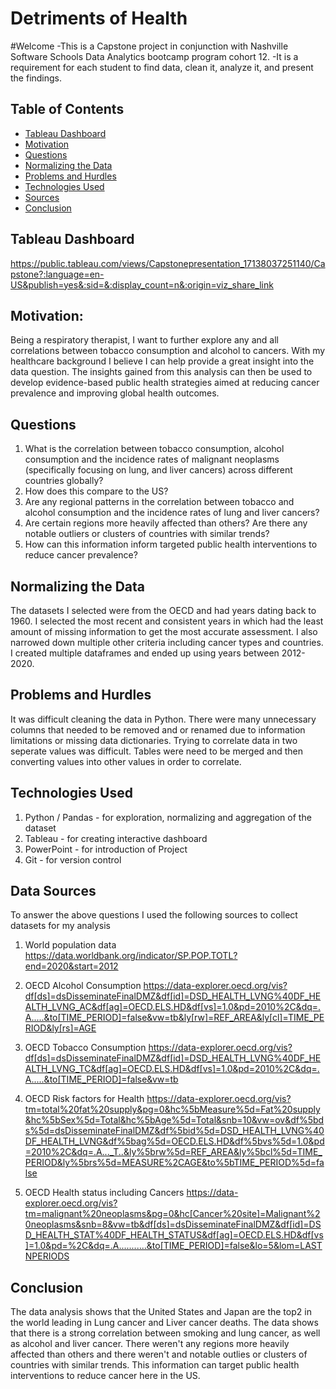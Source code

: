 # Detriments of Health

#Welcome
-This is a Capstone project in conjunction with Nashville Software Schools Data Analytics bootcamp program cohort 12. 
-It is a requirement for each student to find data, clean it, analyze it, and present the findings.


## Table of Contents
* [Tableau Dashboard](#Tableau-dashboard)
* [Motivation](#motivation)
* [Questions](#questions)
* [Normalizing the Data](#normaling-the-data)
* [Problems and Hurdles](#problems-and-hurdles)
* [Technologies Used](#technologies-used)
* [Sources](#sources)
* [Conclusion](#conclusion)


## Tableau Dashboard
https://public.tableau.com/views/Capstonepresentation_17138037251140/Capstone?:language=en-US&publish=yes&:sid=&:display_count=n&:origin=viz_share_link


## Motivation:
Being a respiratory therapist, I want to further explore any and all correlations between tobacco consumption and alcohol to cancers. With my healthcare background I believe I can help provide a great insight into the data question.  The insights gained from this analysis can then be used to develop evidence-based public health strategies aimed at reducing cancer prevalence and improving global health outcomes.


## Questions
1) What is the correlation between tobacco consumption, alcohol consumption and the incidence rates of malignant neoplasms (specifically focusing on lung, and liver cancers) across different countries globally?
2) How does this compare to the US?
3) Are any regional patterns in the correlation between tobacco and alcohol consumption and the incidence rates of lung and liver cancers?
4) Are certain regions more heavily affected than others? Are there any notable outliers or clusters of countries with similar trends?
5) How can this information inform targeted public health interventions to reduce cancer prevalence?


## Normalizing the Data
The datasets I selected were from the OECD and had years dating back to 1960. I selected the most recent and consistent years in which had the least amount of missing information to get the most accurate assessment. I also narrowed down multiple other criteria including cancer types and countries. I created multiple dataframes and ended up using years between 2012-2020.


## Problems and Hurdles
It was difficult cleaning the data in Python. There were many unnecessary columns that needed to be removed and or renamed due to information limitations or missing data dictionaries. Trying to correlate data in two seperate values was difficult. Tables were need to be merged and then converting values into other values in order to correlate.


## Technologies Used
1) Python / Pandas - for exploration, normalizing and aggregation of the dataset
2) Tableau - for creating interactive dashboard
3) PowerPoint - for introduction of Project
4) Git - for version control


## Data Sources
To answer the above questions I used the following sources to collect datasets for my analysis

1) World population data
https://data.worldbank.org/indicator/SP.POP.TOTL?end=2020&start=2012

2) OECD Alcohol Consumption
https://data-explorer.oecd.org/vis?df[ds]=dsDisseminateFinalDMZ&df[id]=DSD_HEALTH_LVNG%40DF_HEALTH_LVNG_AC&df[ag]=OECD.ELS.HD&df[vs]=1.0&pd=2010%2C&dq=.A.....&to[TIME_PERIOD]=false&vw=tb&ly[rw]=REF_AREA&ly[cl]=TIME_PERIOD&ly[rs]=AGE

3) OECD Tobacco Consumption
https://data-explorer.oecd.org/vis?df[ds]=dsDisseminateFinalDMZ&df[id]=DSD_HEALTH_LVNG%40DF_HEALTH_LVNG_TC&df[ag]=OECD.ELS.HD&df[vs]=1.0&pd=2010%2C&dq=.A.....&to[TIME_PERIOD]=false&vw=tb

4) OECD Risk factors for Health
https://data-explorer.oecd.org/vis?tm=total%20fat%20supply&pg=0&hc%5bMeasure%5d=Fat%20supply&hc%5bSex%5d=Total&hc%5bAge%5d=Total&snb=10&vw=ov&df%5bds%5d=dsDisseminateFinalDMZ&df%5bid%5d=DSD_HEALTH_LVNG%40DF_HEALTH_LVNG&df%5bag%5d=OECD.ELS.HD&df%5bvs%5d=1.0&pd=2010%2C&dq=.A..._T..&ly%5brw%5d=REF_AREA&ly%5bcl%5d=TIME_PERIOD&ly%5brs%5d=MEASURE%2CAGE&to%5bTIME_PERIOD%5d=false

5) OECD Health status including Cancers
https://data-explorer.oecd.org/vis?tm=malignant%20neoplasms&pg=0&hc[Cancer%20site]=Malignant%20neoplasms&snb=8&vw=tb&df[ds]=dsDisseminateFinalDMZ&df[id]=DSD_HEALTH_STAT%40DF_HEALTH_STATUS&df[ag]=OECD.ELS.HD&df[vs]=1.0&pd=%2C&dq=.A...........&to[TIME_PERIOD]=false&lo=5&lom=LASTNPERIODS


## Conclusion
The data analysis shows that the United States and Japan are the top2 in the world leading in Lung cancer and Liver cancer deaths. The data shows that there is a strong correlation between smoking and lung cancer, as well as alcohol and liver cancer. There weren't any regions more heavily affected than others and there weren't and notable outlies or clusters of countries with similar trends. This information can target public health interventions to reduce cancer here in the US.